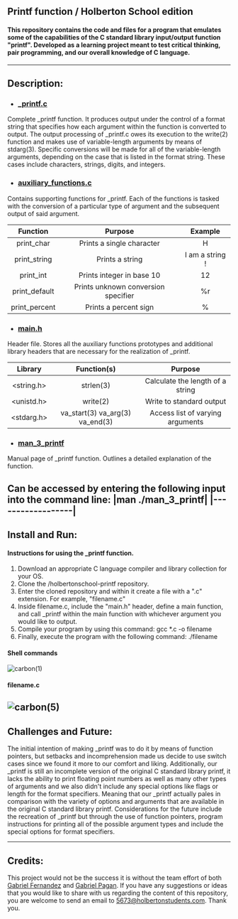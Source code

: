 ## Printf function / Holberton School edition
#### This repository contains the code and files for a program that emulates some of the capabilities of the C standard library input/output function "printf". Developed as a learning project meant to test critical thinking, pair programming, and our overall knowledge of C language.
-------------------------------------------------------------------------------------------------------------
## Description:

* ### [_printf.c](_printf.c)
Complete _printf function. It produces output under the control of a format string that specifies how each argument within the function is converted to output. The output processing of _printf.c owes its execution to the write(2) function and makes use of variable-length arguments by means of stdarg(3). Specific conversions will be made for all of the variable-length arguments, depending on the case that is listed in the format string. These cases include characters, strings, digits, and integers.

* ### [auxiliary_functions.c](auxiliary_functions.c)
Contains supporting functions for _printf. Each of the functions is tasked with the conversion of a particular type of argument and the subsequent output of said argument.

|Function| Purpose |Example|
|:--------:|:---------:|:-------:|
|print_char|Prints a single character|H|
|print_string|Prints a string|I am a string !|
|print_int|Prints integer in base 10|12
|print_default|Prints unknown conversion specifier|%r|
|print_percent|Prints a percent sign|%|

* ### [main.h](main.h)
Header file. Stores all the auxiliary functions prototypes and additional library headers that are necessary for the realization of _printf.

|Library| Function(s) | Purpose|
|:-------:|:-------------:|:--------:|
|<string.h>| strlen(3) | Calculate the length of a string|
|<unistd.h>| write(2) | Write to standard output|
|<stdarg.h>| va_start(3) va_arg(3) va_end(3) | Access list of varying arguments|

* ### [man_3_printf](man_3_printf)
Manual page of _printf function. Outlines a detailed explanation of the function.

Can be accessed by entering the following input into the command line:
|man ./man_3_printf|
|------------------|
----------------------------------------------------------------------------------------------------------------
## Install and Run:
#### Instructions for using the _printf function.

1. Download an appropriate C language compiler and library collection for your OS.
2. Clone the /holbertonschool-printf repository.
3. Enter the cloned repository and within it create a file with a ".c" extension. For example, "filename.c"
4. Inside filename.c, include the "main.h" header, define a main function, and call _printf within the main function with whichever argument you would like to output.
5. Compile your program by using this command: gcc *.c -o filename
6. Finally, execute the program with the following command: ./filename

#### Shell commands
![carbon(1)](https://user-images.githubusercontent.com/113718820/201495883-8ef097f7-f214-4ebe-95d6-f008c53da253.png)
#### filename.c
![carbon(5)](https://user-images.githubusercontent.com/113718820/201500410-5c5624e3-1428-4755-8c1c-7cc0d340dbd9.png)
-----------------------------------------------------------------------------------------------------------------
## Challenges and Future:
The initial intention of making _printf was to do it by means of function pointers, but setbacks and incomprehension made us decide to use switch cases since we found it more to our comfort and liking. Additionally, our _printf is still an incomplete version of the original C standard library printf, it lacks the ability to print floating point numbers as well as many other types of arguments and we also didn't include any special options like flags or length for the format specifiers. Meaning that our _printf actually pales in comparison with the variety of options and arguments that are available in the original C standard library printf. Considerations for the future include the recreation of _printf but through the use of function pointers, program instructions for printing all of the possible argument types and include the special options for format specifiers.

-----------------------------------------------------------------------------------------------------------------
## Credits:
This project would not be the success it is without the team effort of both [Gabriel Fernandez](https://github.com/GABETROLL) and [Gabriel Pagan](https://github.com/GabrielPaganMateo). 
If you have any suggestions or ideas that you would like to share with us regarding the content of this repository, you are welcome to send an email to 5673@holbertonstudents.com. Thank you.
